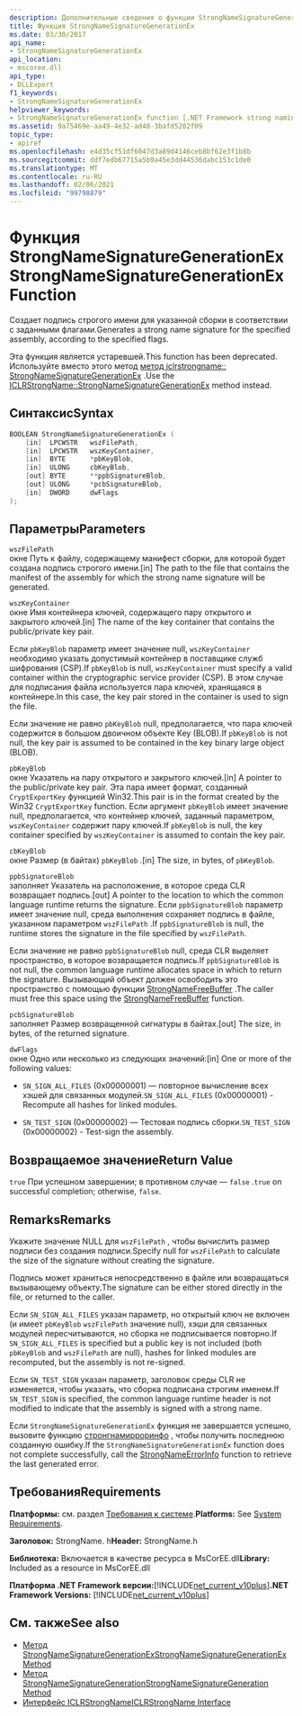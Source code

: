 ```yaml
---
description: Дополнительные сведения о функции StrongNameSignatureGenerationEx
title: Функция StrongNameSignatureGenerationEx
ms.date: 03/30/2017
api_name:
- StrongNameSignatureGenerationEx
api_location:
- mscoree.dll
api_type:
- DLLExport
f1_keywords:
- StrongNameSignatureGenerationEx
helpviewer_keywords:
- StrongNameSignatureGenerationEx function [.NET Framework strong naming]
ms.assetid: 9a75469e-aa49-4e32-ad48-3bafd5202f09
topic_type:
- apiref
ms.openlocfilehash: e4d35cf51df6047d3a89d4146ceb8bf62e3f1b8b
ms.sourcegitcommit: ddf7edb67715a5b9a45e3dd44536dabc153c1de0
ms.translationtype: MT
ms.contentlocale: ru-RU
ms.lasthandoff: 02/06/2021
ms.locfileid: "99798879"
---
```

# <a name="strongnamesignaturegenerationex-function"></a><span data-ttu-id="ae4ae-103">Функция StrongNameSignatureGenerationEx</span><span class="sxs-lookup"><span data-stu-id="ae4ae-103">StrongNameSignatureGenerationEx Function</span></span>

<span data-ttu-id="ae4ae-104">Создает подпись строгого имени для указанной сборки в соответствии с заданными флагами.</span><span class="sxs-lookup"><span data-stu-id="ae4ae-104">Generates a strong name signature for the specified assembly, according to the specified flags.</span></span>  
  
 <span data-ttu-id="ae4ae-105">Эта функция является устаревшей.</span><span class="sxs-lookup"><span data-stu-id="ae4ae-105">This function has been deprecated.</span></span> <span data-ttu-id="ae4ae-106">Используйте вместо этого метод [метод iclrstrongname:: StrongNameSignatureGenerationEx](../hosting/iclrstrongname-strongnamesignaturegenerationex-method.md) .</span><span class="sxs-lookup"><span data-stu-id="ae4ae-106">Use the [ICLRStrongName::StrongNameSignatureGenerationEx](../hosting/iclrstrongname-strongnamesignaturegenerationex-method.md) method instead.</span></span>  
  
## <a name="syntax"></a><span data-ttu-id="ae4ae-107">Синтаксис</span><span class="sxs-lookup"><span data-stu-id="ae4ae-107">Syntax</span></span>  
  
```cpp  
BOOLEAN StrongNameSignatureGenerationEx (  
    [in]  LPCWSTR   wszFilePath,  
    [in]  LPCWSTR   wszKeyContainer,  
    [in]  BYTE      *pbKeyBlob,  
    [in]  ULONG     cbKeyBlob,  
    [out] BYTE      **ppbSignatureBlob,  
    [out] ULONG     *pcbSignatureBlob,  
    [in]  DWORD     dwFlags  
);  
```  
  
## <a name="parameters"></a><span data-ttu-id="ae4ae-108">Параметры</span><span class="sxs-lookup"><span data-stu-id="ae4ae-108">Parameters</span></span>  

 `wszFilePath`  
 <span data-ttu-id="ae4ae-109">окне Путь к файлу, содержащему манифест сборки, для которой будет создана подпись строгого имени.</span><span class="sxs-lookup"><span data-stu-id="ae4ae-109">[in] The path to the file that contains the manifest of the assembly for which the strong name signature will be generated.</span></span>  
  
 `wszKeyContainer`  
 <span data-ttu-id="ae4ae-110">окне Имя контейнера ключей, содержащего пару открытого и закрытого ключей.</span><span class="sxs-lookup"><span data-stu-id="ae4ae-110">[in] The name of the key container that contains the public/private key pair.</span></span>  
  
 <span data-ttu-id="ae4ae-111">Если `pbKeyBlob` параметр имеет значение null, `wszKeyContainer` необходимо указать допустимый контейнер в поставщике служб шифрования (CSP).</span><span class="sxs-lookup"><span data-stu-id="ae4ae-111">If `pbKeyBlob` is null, `wszKeyContainer` must specify a valid container within the cryptographic service provider (CSP).</span></span> <span data-ttu-id="ae4ae-112">В этом случае для подписания файла используется пара ключей, хранящаяся в контейнере.</span><span class="sxs-lookup"><span data-stu-id="ae4ae-112">In this case, the key pair stored in the container is used to sign the file.</span></span>  
  
 <span data-ttu-id="ae4ae-113">Если значение не равно `pbKeyBlob` null, предполагается, что пара ключей содержится в большом двоичном объекте Key (BLOB).</span><span class="sxs-lookup"><span data-stu-id="ae4ae-113">If `pbKeyBlob` is not null, the key pair is assumed to be contained in the key binary large object (BLOB).</span></span>  
  
 `pbKeyBlob`  
 <span data-ttu-id="ae4ae-114">окне Указатель на пару открытого и закрытого ключей.</span><span class="sxs-lookup"><span data-stu-id="ae4ae-114">[in] A pointer to the public/private key pair.</span></span> <span data-ttu-id="ae4ae-115">Эта пара имеет формат, созданный `CryptExportKey` функцией Win32.</span><span class="sxs-lookup"><span data-stu-id="ae4ae-115">This pair is in the format created by the Win32 `CryptExportKey` function.</span></span> <span data-ttu-id="ae4ae-116">Если аргумент `pbKeyBlob` имеет значение null, предполагается, что контейнер ключей, заданный параметром, `wszKeyContainer` содержит пару ключей.</span><span class="sxs-lookup"><span data-stu-id="ae4ae-116">If `pbKeyBlob` is null, the key container specified by `wszKeyContainer` is assumed to contain the key pair.</span></span>  
  
 `cbKeyBlob`  
 <span data-ttu-id="ae4ae-117">окне Размер (в байтах) `pbKeyBlob` .</span><span class="sxs-lookup"><span data-stu-id="ae4ae-117">[in] The size, in bytes, of `pbKeyBlob`.</span></span>  
  
 `ppbSignatureBlob`  
 <span data-ttu-id="ae4ae-118">заполняет Указатель на расположение, в которое среда CLR возвращает подпись.</span><span class="sxs-lookup"><span data-stu-id="ae4ae-118">[out] A pointer to the location to which the common language runtime returns the signature.</span></span> <span data-ttu-id="ae4ae-119">Если `ppbSignatureBlob` параметр имеет значение null, среда выполнения сохраняет подпись в файле, указанном параметром `wszFilePath` .</span><span class="sxs-lookup"><span data-stu-id="ae4ae-119">If `ppbSignatureBlob` is null, the runtime stores the signature in the file specified by `wszFilePath`.</span></span>  
  
 <span data-ttu-id="ae4ae-120">Если значение не равно `ppbSignatureBlob` null, среда CLR выделяет пространство, в которое возвращается подпись.</span><span class="sxs-lookup"><span data-stu-id="ae4ae-120">If `ppbSignatureBlob` is not null, the common language runtime allocates space in which to return the signature.</span></span> <span data-ttu-id="ae4ae-121">Вызывающий объект должен освободить это пространство с помощью функции [StrongNameFreeBuffer](strongnamefreebuffer-function.md) .</span><span class="sxs-lookup"><span data-stu-id="ae4ae-121">The caller must free this space using the [StrongNameFreeBuffer](strongnamefreebuffer-function.md) function.</span></span>  
  
 `pcbSignatureBlob`  
 <span data-ttu-id="ae4ae-122">заполняет Размер возвращенной сигнатуры в байтах.</span><span class="sxs-lookup"><span data-stu-id="ae4ae-122">[out] The size, in bytes, of the returned signature.</span></span>  
  
 `dwFlags`  
 <span data-ttu-id="ae4ae-123">окне Одно или несколько из следующих значений:</span><span class="sxs-lookup"><span data-stu-id="ae4ae-123">[in] One or more of the following values:</span></span>  
  
- <span data-ttu-id="ae4ae-124">`SN_SIGN_ALL_FILES` (0x00000001) — повторное вычисление всех хэшей для связанных модулей.</span><span class="sxs-lookup"><span data-stu-id="ae4ae-124">`SN_SIGN_ALL_FILES` (0x00000001) - Recompute all hashes for linked modules.</span></span>  
  
- <span data-ttu-id="ae4ae-125">`SN_TEST_SIGN` (0x00000002) — Тестовая подпись сборки.</span><span class="sxs-lookup"><span data-stu-id="ae4ae-125">`SN_TEST_SIGN` (0x00000002) - Test-sign the assembly.</span></span>  
  
## <a name="return-value"></a><span data-ttu-id="ae4ae-126">Возвращаемое значение</span><span class="sxs-lookup"><span data-stu-id="ae4ae-126">Return Value</span></span>  

 <span data-ttu-id="ae4ae-127">`true` При успешном завершении; в противном случае — `false` .</span><span class="sxs-lookup"><span data-stu-id="ae4ae-127">`true` on successful completion; otherwise, `false`.</span></span>  
  
## <a name="remarks"></a><span data-ttu-id="ae4ae-128">Remarks</span><span class="sxs-lookup"><span data-stu-id="ae4ae-128">Remarks</span></span>  

 <span data-ttu-id="ae4ae-129">Укажите значение NULL для `wszFilePath` , чтобы вычислить размер подписи без создания подписи.</span><span class="sxs-lookup"><span data-stu-id="ae4ae-129">Specify null for `wszFilePath` to calculate the size of the signature without creating the signature.</span></span>  
  
 <span data-ttu-id="ae4ae-130">Подпись может храниться непосредственно в файле или возвращаться вызывающему объекту.</span><span class="sxs-lookup"><span data-stu-id="ae4ae-130">The signature can be either stored directly in the file, or returned to the caller.</span></span>  
  
 <span data-ttu-id="ae4ae-131">Если `SN_SIGN_ALL_FILES` указан параметр, но открытый ключ не включен (и имеет `pbKeyBlob` `wszFilePath` значение null), хэши для связанных модулей пересчитываются, но сборка не подписывается повторно.</span><span class="sxs-lookup"><span data-stu-id="ae4ae-131">If `SN_SIGN_ALL_FILES` is specified but a public key is not included (both `pbKeyBlob` and `wszFilePath` are null), hashes for linked modules are recomputed, but the assembly is not re-signed.</span></span>  
  
 <span data-ttu-id="ae4ae-132">Если `SN_TEST_SIGN` указан параметр, заголовок среды CLR не изменяется, чтобы указать, что сборка подписана строгим именем.</span><span class="sxs-lookup"><span data-stu-id="ae4ae-132">If `SN_TEST_SIGN` is specified, the common language runtime header is not modified to indicate that the assembly is signed with a strong name.</span></span>  
  
 <span data-ttu-id="ae4ae-133">Если `StrongNameSignatureGenerationEx` функция не завершается успешно, вызовите функцию [стронгнамирроринфо](strongnameerrorinfo-function.md) , чтобы получить последнюю созданную ошибку.</span><span class="sxs-lookup"><span data-stu-id="ae4ae-133">If the `StrongNameSignatureGenerationEx` function does not complete successfully, call the [StrongNameErrorInfo](strongnameerrorinfo-function.md) function to retrieve the last generated error.</span></span>  
  
## <a name="requirements"></a><span data-ttu-id="ae4ae-134">Требования</span><span class="sxs-lookup"><span data-stu-id="ae4ae-134">Requirements</span></span>  

 <span data-ttu-id="ae4ae-135">**Платформы:** см. раздел [Требования к системе](../../get-started/system-requirements.md).</span><span class="sxs-lookup"><span data-stu-id="ae4ae-135">**Platforms:** See [System Requirements](../../get-started/system-requirements.md).</span></span>  
  
 <span data-ttu-id="ae4ae-136">**Заголовок:** StrongName. h</span><span class="sxs-lookup"><span data-stu-id="ae4ae-136">**Header:** StrongName.h</span></span>  
  
 <span data-ttu-id="ae4ae-137">**Библиотека:** Включается в качестве ресурса в MsCorEE.dll</span><span class="sxs-lookup"><span data-stu-id="ae4ae-137">**Library:** Included as a resource in MsCorEE.dll</span></span>  
  
 <span data-ttu-id="ae4ae-138">**Платформа .NET Framework версии:**[!INCLUDE[net_current_v10plus](../../../../includes/net-current-v10plus-md.md)]</span><span class="sxs-lookup"><span data-stu-id="ae4ae-138">**.NET Framework Versions:** [!INCLUDE[net_current_v10plus](../../../../includes/net-current-v10plus-md.md)]</span></span>  
  
## <a name="see-also"></a><span data-ttu-id="ae4ae-139">См. также</span><span class="sxs-lookup"><span data-stu-id="ae4ae-139">See also</span></span>

- [<span data-ttu-id="ae4ae-140">Метод StrongNameSignatureGenerationEx</span><span class="sxs-lookup"><span data-stu-id="ae4ae-140">StrongNameSignatureGenerationEx Method</span></span>](../hosting/iclrstrongname-strongnamesignaturegenerationex-method.md)
- [<span data-ttu-id="ae4ae-141">Метод StrongNameSignatureGeneration</span><span class="sxs-lookup"><span data-stu-id="ae4ae-141">StrongNameSignatureGeneration Method</span></span>](../hosting/iclrstrongname-strongnamesignaturegeneration-method.md)
- [<span data-ttu-id="ae4ae-142">Интерфейс ICLRStrongName</span><span class="sxs-lookup"><span data-stu-id="ae4ae-142">ICLRStrongName Interface</span></span>](../hosting/iclrstrongname-interface.md)
